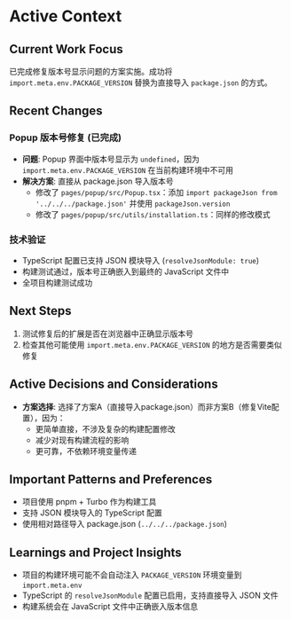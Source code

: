 # Active Context

## Current Work Focus
已完成修复版本号显示问题的方案实施。成功将 `import.meta.env.PACKAGE_VERSION` 替换为直接导入 `package.json` 的方式。

## Recent Changes
### Popup 版本号修复 (已完成)
- **问题**: Popup 界面中版本号显示为 `undefined`，因为 `import.meta.env.PACKAGE_VERSION` 在当前构建环境中不可用
- **解决方案**: 直接从 package.json 导入版本号
  - 修改了 `pages/popup/src/Popup.tsx`：添加 `import packageJson from '../../../package.json'` 并使用 `packageJson.version`
  - 修改了 `pages/popup/src/utils/installation.ts`：同样的修改模式

### 技术验证
- TypeScript 配置已支持 JSON 模块导入 (`resolveJsonModule: true`)
- 构建测试通过，版本号正确嵌入到最终的 JavaScript 文件中
- 全项目构建测试成功

## Next Steps
1. 测试修复后的扩展是否在浏览器中正确显示版本号
2. 检查其他可能使用 `import.meta.env.PACKAGE_VERSION` 的地方是否需要类似修复

## Active Decisions and Considerations
- **方案选择**: 选择了方案A（直接导入package.json）而非方案B（修复Vite配置），因为：
  - 更简单直接，不涉及复杂的构建配置修改
  - 减少对现有构建流程的影响
  - 更可靠，不依赖环境变量传递

## Important Patterns and Preferences
- 项目使用 pnpm + Turbo 作为构建工具
- 支持 JSON 模块导入的 TypeScript 配置
- 使用相对路径导入 package.json (`../../../package.json`)

## Learnings and Project Insights
- 项目的构建环境可能不会自动注入 `PACKAGE_VERSION` 环境变量到 `import.meta.env`
- TypeScript 的 `resolveJsonModule` 配置已启用，支持直接导入 JSON 文件
- 构建系统会在 JavaScript 文件中正确嵌入版本信息
